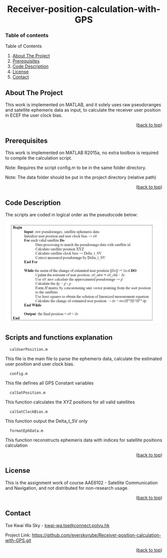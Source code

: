 <div id="top"></div>

<h1 align="center">Receiver-position-calculation-with-GPS</h1>
 
### Table of contents
<!-- TABLE OF CONTENTS -->
<summary>Table of Contents</summary>
  <ol>
   <li><a href="#about-the-project">About The Project</a></li>
    <li><a href="#prerequisites">Prerequisites</a></li>
    <li><a href="#code-description">Code Description</a></li>
    <li><a href="#license">License</a></li>
    <li><a href="#contact">Contact</a></li>
  </ol>


<!-- ABOUT THE PROJECT -->
## About The Project
<p>This work is implemented on MATLAB, and it solely uses raw pseudoranges and satellite ephemeris data as input, to calculate the receiver user position in ECEF the user clock bias.</p>

<p align="right">(<a href="#top">back to top</a>)</p>

## Prerequisites

<p> This work is implemented on MATLAB R2015a, no extra toolbox is required to compile the calculation script. </p>
<p> Note: Requires the script config.m to be in the same folder directory. </p>
<p> Note: The data folder should be put in the project directory (relative path) </p>
  
<p align="right">(<a href="#top">back to top</a>)</p>

<!-- USAGE EXAMPLES -->
## Code Description

<p>The scripts are coded in logical order as the pseudocode below:</p>
<div align="center" height="400"><img src="images/pseudocode.JPG"></div>

<div>
 <h2>Scripts and functions explanation</h2>
</div>

```
  calUserPosition.m
```
<p>This file is the main file to parse the ephemeris data, calculate the estimated user position and user clock bias.</p>

```
  config.m
```
<p>This file defines all GPS Constant variables </p>

```
  calSatPosition.m
```
<p>This function calculates the XYZ positions for all valid satellites</p>

```
  calSatClockBias.m
```
<p>This function output the Delta_t_SV only</p>

```
  formatEphData.m
```
<p> This function reconstructs ephemeris data with indices for satellite positions calculation </p>

<p align="right">(<a href="#top">back to top</a>)</p>



<!-- LICENSE -->
## License

This is the assignment work of course AAE6102 - Satellite Communication and Navigation, and not distributed for non-research usage. 

<p align="right">(<a href="#top">back to top</a>)</p>

<!-- CONTACT -->
## Contact

Tse Kwai Wa Sky - kwai-wa.tse@connect.polyu.hk

Project Link: https://github.com/everskyrube/Receiver-position-calculation-with-GPS.git

<p align="right">(<a href="#top">back to top</a>)</p>
